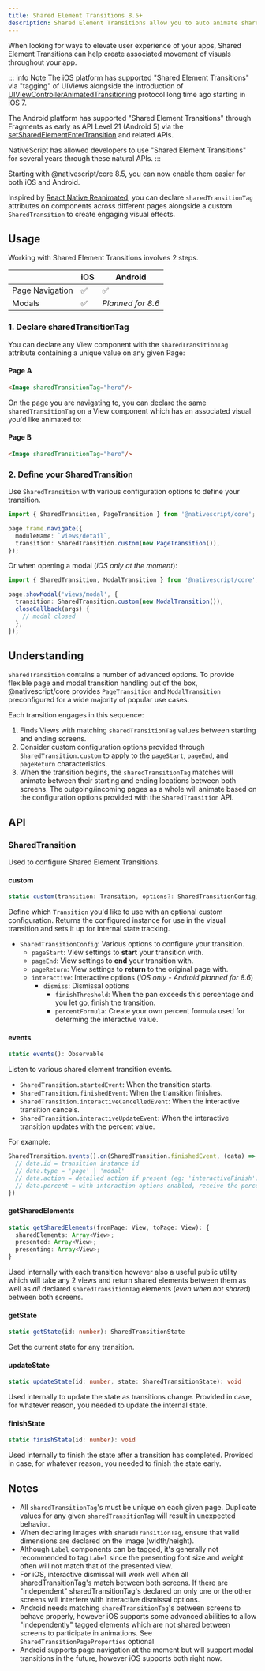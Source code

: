 ```yaml
---
title: Shared Element Transitions 8.5+
description: Shared Element Transitions allow you to auto animate shared elements from one screen to the next allowing you to deliver smooth navigational experiences.
---
```


When looking for ways to elevate user experience of your apps, Shared Element Transitions can help create associated movement of visuals throughout your app.

::: info Note
The iOS platform has supported "Shared Element Transitions" via "tagging" of UIViews alongside the introduction of [UIViewControllerAnimatedTransitioning](UIViewControllerAnimatedTransitioning) protocol long time ago starting in iOS 7.

The Android platform has supported "Shared Element Transitions" through Fragments as early as API Level 21 (Android 5) via the [setSharedElementEnterTransition](https://developer.android.com/reference/android/app/Fragment#setSharedElementEnterTransition(android.transition.Transition)) and related APIs.

NativeScript has allowed developers to use "Shared Element Transitions" for several years through these natural APIs.
:::

Starting with @nativescript/core 8.5, you can now enable them easier for both iOS and Android.

Inspired by [React Native Reanimated](https://docs.swmansion.com/react-native-reanimated/docs/api/sharedElementTransitions/), you can declare `sharedTransitionTag` attributes on components across different pages alongside a custom `SharedTransition` to create engaging visual effects.

## Usage

Working with Shared Element Transitions involves 2 steps.

|       | iOS      | Android |
| ----------- | ----------- | ----------- |
| Page Navigation      | ✅       | ✅        |
| Modals   | ✅    | *Planned for 8.6*        |


### 1. Declare sharedTransitionTag

You can declare any View component with the `sharedTransitionTag` attribute containing a unique value on any given Page:

#### Page A

```html
<Image sharedTransitionTag="hero"/>
```

On the page you are navigating to, you can declare the same `sharedTransitionTag` on a View component which has an associated visual you'd like animated to:

#### Page B

```html
<Image sharedTransitionTag="hero"/>
```

### 2. Define your SharedTransition

Use `SharedTransition` with various configuration options to define your transition.

```ts
import { SharedTransition, PageTransition } from '@nativescript/core';

page.frame.navigate({
  moduleName: `views/detail`,
  transition: SharedTransition.custom(new PageTransition()),
});
```

Or when opening a modal (*iOS only at the moment*):

```ts
import { SharedTransition, ModalTransition } from '@nativescript/core';

page.showModal('views/modal', {
  transition: SharedTransition.custom(new ModalTransition()),
  closeCallback(args) {
    // modal closed
  },
});
```

## Understanding

`SharedTransition` contains a number of advanced options. To provide flexible page and modal transition handling out of the box, @nativescript/core provides `PageTransition` and `ModalTransition` preconfigured for a wide majority of popular use cases.

Each transition engages in this sequence:
1. Finds Views with matching `sharedTransitionTag` values between starting and ending screens.
2. Consider custom configuration options provided through `SharedTransition.custom` to apply to the `pageStart`, `pageEnd`, and `pageReturn` characteristics.
3. When the transition begins, the `sharedTransitionTag` matches will animate between their starting and ending locations between both screens. The outgoing/incoming pages as a whole will animate based on the configuration options provided with the `SharedTransition` API.

## API

### SharedTransition

Used to configure Shared Element Transitions.

#### custom

```ts
static custom(transition: Transition, options?: SharedTransitionConfig): { instance: Transition }
```

Define which `Transition` you'd like to use with an optional custom configuration. Returns the configured instance for use in the visual transition and sets it up for internal state tracking.

- `SharedTransitionConfig`: Various options to configure your transition.
  - `pageStart`: View settings to **start** your transition with.
  - `pageEnd`: View settings to **end** your transition with.
  - `pageReturn`: View settings to **return** to the original page with.
  - `interactive`: Interactive options (*iOS only - Android planned for 8.6*)
    - `dismiss`: Dismissal options
      - `finishThreshold`: When the pan exceeds this percentage and you let go, finish the transition.
      - `percentFormula`: Create your own percent formula used for determing the interactive value.

#### events

```ts
static events(): Observable
```

Listen to various shared element transition events.

- `SharedTransition.startedEvent`: When the transition starts.
- `SharedTransition.finishedEvent`: When the transition finishes.
- `SharedTransition.interactiveCancelledEvent`: When the interactive transition cancels.
- `SharedTransition.interactiveUpdateEvent`: When the interactive transition updates with the percent value.

For example:

```ts
SharedTransition.events().on(SharedTransition.finishedEvent, (data) => {
  // data.id = transition instance id
  // data.type = 'page' | 'modal'
  // data.action = detailed action if present (eg: 'interactiveFinish')
  // data.percent = with interaction options enabled, receive the percent of interaction from start to finish
})
```

#### getSharedElements

```ts
static getSharedElements(fromPage: View, toPage: View): {
  sharedElements: Array<View>;
  presented: Array<View>;
  presenting: Array<View>;
}
```

Used internally with each transition however also a useful public utility which will take any 2 views and return shared elements between them as well as *all* declared `sharedTransitionTag` elements (*even when not shared*) between both screens.

#### getState

```ts
static getState(id: number): SharedTransitionState
```

Get the current state for any transition.

#### updateState

```ts
static updateState(id: number, state: SharedTransitionState): void
```

Used internally to update the state as transitions change. Provided in case, for whatever reason, you needed to update the internal state.

#### finishState

```ts
static finishState(id: number): void
```

Used internally to finish the state after a transition has completed. Provided in case, for whatever reason, you needed to finish the state early.

## Notes

- All `sharedTransitionTag`'s must be unique on each given page. Duplicate values for any given `sharedTransitionTag` will result in unexpected behavior.
- When declaring images with `sharedTransitionTag`, ensure that valid dimensions are declared on the image (width/height).
- Although `Label` components can be tagged, it's generally not recommended to tag `Label` since the presenting font size and weight often will not match that of the presented view.
- For iOS, interactive dismissal will work well when all sharedTransitionTag's match between both screens. If there are "independent" sharedTransitionTag's declared on only one or the other screens will interfere with interactive dismissal options.
- Android needs matching `sharedTransitionTag`'s between screens to behave properly, however iOS supports some advanced abilities to allow "independently" tagged elements which are not shared between screens to participate in animations. See `SharedTransitionPageProperties` optional 
- Android supports page navigation at the moment but will support modal transitions in the future, however iOS supports both right now.